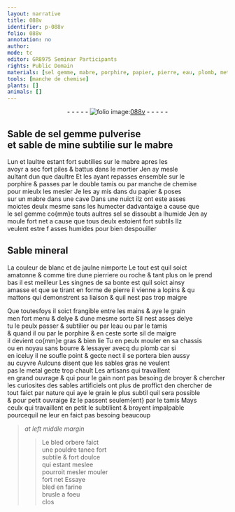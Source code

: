 ```yaml
---
layout: narrative
title: 088v
identifier: p-088v
folio: 088v
annotation: no
author:
mode: tc
editor: GR8975 Seminar Participants
rights: Public Domain
materials: [sel gemme, mabre, porphire, papier, pierre, eau, plomb, metal, bled orbere, bled, farine]
tools: [manche de chemise]
plants: []
animals: []
---
```


<div class="folio" align="center">- - - - - <a href="http://gallica.bnf.fr/ark:/12148/btv1b10500001g/f182.image" target="_blank"><img src="https://cu-mkp.github.io/2017-workshop-edition/assets/photo-icon.png" alt="folio image: " style="display:inline-block; margin-bottom:-3px;"/>088v</a> - - - - - </div>  
  

## Sable de <span class="m">sel gemme</span> pulverise<br/> et sable de mine subtilie sur le <span class="m">mabre</span>

 
Lun et laultre estant fort subtilies sur le <span class="m">mabre</span> apres les<br/> avoyr a sec fort piles & battus dans le mortier Jen ay mesle<br/> aultant dun que daultre Et les ayant repasses ensemble sur le<br/> <span class="m">porphire</span> & passes par le double tamis ou par <span class="tl">manche de chemise</span><br/> pour mieulx les mesler Je les ay mis dans du <span class="m">papier</span> & poses<br/> sur un <span class="m">mabre</span> dans une cave Dans une nuict ilz ont este asses<br/> moictes deulx mesme sans les humecter dadvantaige a cause que<br/> le <span class="m">sel gemme</span> co{mm}e touts aultres sel se dissoubt a lhumide Jen ay<br/> moule fort net a cause que tous deulx estoient fort subtils Ilz<br/> veulent estre <span class="del">f</span> asses humides pour bien despouiller
 
 
  

## Sable mineral

 
La couleur de blanc et de jaulne nimporte Le tout est quil soict<br/> amatonne & comme tire dune pierriere ou roche & tant plus on le prend<br/> bas il est meilleur Les singnes de sa bonte est quil soict ainsy<br/> amasse et que se tirant en forme de <span class="m">pierre</span> il vienne a lopins & <span class="del">qu</span><br/> mattons qui demonstrent sa liaison & quil nest pas trop maigre
 
Que toutesfoys il soict frangible entre les mains & aye le grain<br/> <span class="del">men</span> fort menu & delye & dune mesme sorte Sil nest asses delye<br/> tu le peulx passer & subtilier ou par l<span class="m">eau</span> ou par le tamis<br/> <span class="del">& quand il</span> ou par le <span class="m">porphire</span> & en ceste sorte <span class="del">sil</span> de maigre<br/> il devient co{mm}e gras & bien lie Tu en peulx mouler en <span class="del">sa</span> chassis<br/> ou en noyau sans bourre & lessayer avecq du <span class="m">plomb</span> car si<br/> en iceluy il ne soufle point & gecte nect il se portera bien aussy<br/> au cuyvre Aulcuns disent que les sables gras ne veulent<br/> pas le <span class="m">metal</span> gecte trop chault Les <span class="pro">artisans</span> qui travaillent<br/> en grand ouvrage & qui pour le gain nont pas besoing de broyer & chercher<br/> les curiosites des sables artificiels ont plus de proffict den chercher de<br/> tout faict par nature qui aye le grain le plus subtil quil sera possible<br/> & pour petit ouvraige ilz le passent seulem{ent} par le tamis Mays<br/> ceulx qui travaillent en petit le subtilient & broyent impalpable<br/> pourcequil ne leur en faict pas besoing beaucoup
 
> *at left middle margin*
> 
> >   Le <span class="m">bled orbere</span> faict<br/> une pouldre tanee fort<br/> subtile & fort doulce<br/> qui estant meslee<br/> pourroit <span class="del">mesler</span> mouler<br/> fort net Essaye<br/> <span class="m">bled</span> en <span class="m">farine</span><br/> brusle a foeu<br/> clos
 
